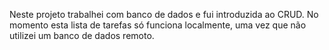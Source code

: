 Neste projeto trabalhei com banco de dados e fui introduzida ao CRUD. No momento esta lista de tarefas só funciona localmente, uma vez que não utilizei um banco de dados remoto.


<!--
## Descrição da atividade

Nesta atividade vocês deveram conectar o seu servidor back-end a um banco de dados. Nessa banco vocês deveram guardar uma lista de atividades para serem feitas.


### Tarefa

Usando o framework express js e um banco sql criem um banco de dados e uma tabela para as tarefas

#### Colunas necessárias:
- Id da tarefa (primary key)
- Título da tarefa
- Descrição da tarefa
- Prazo da tarefa

#### Rotas necessárias:

- POST: adicionar tarefa
- GET: retorna todas as tarefas

#### Rotas opcionais:
- PATCH/PUT: editar tarefa
- DELETE: apagar tarefa
- GET [ id ]: retorna uma tarefa específica
-->

